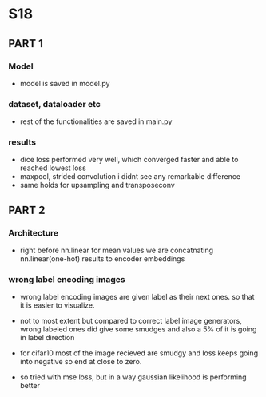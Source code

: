 # S18

## PART 1

### Model 
* model is saved in model.py

### dataset, dataloader etc
* rest of the functionalities are saved in main.py

### results

* dice loss performed very well, which converged faster and able to reached lowest loss
* maxpool, strided convolution i didnt see any remarkable difference
* same holds for upsampling and transposeconv 

## PART 2 

### Architecture 

* right before nn.linear for mean values we are concatnating nn.linear(one-hot) results to encoder embeddings

### wrong label encoding images 
* wrong label encoding images are given label as their next ones. so that it is easier to visualize. 
* not to most extent but compared to correct label image generators, wrong labeled ones did give some smudges and also a 5% of it is going in label direction 

* for cifar10 most of the image recieved are smudgy and loss keeps going into negative so end at close to zero.
* so tried with mse loss, but in a way gaussian likelihood is performing better  